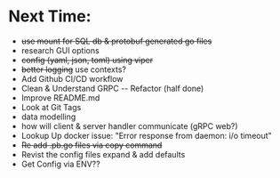 # Next Time:
 - ~~use mount for SQL db & protobuf generated go files~~
 - research GUI options
 - ~~config (yaml, json, toml) using viper~~
 - ~~better logging~~ use contexts?
 - Add Github CI/CD workflow
 - Clean & Understand GRPC -- Refactor (half done)
 - Improve README.md
 - Look at Git Tags
 - data modelling
 - how will client & server handler communicate (gRPC web?)
 - Lookup Up docker issue: "Error response from daemon: i/o timeout"
 - ~~Re add .pb.go files via copy command~~
 - Revist the config files expand & add defaults
 - Get Config via ENV??
